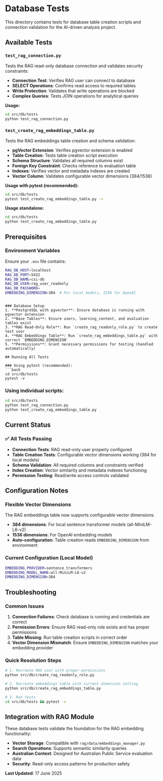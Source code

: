 # Database Tests

This directory contains tests for database table creation scripts and connection validation for the AI-driven analysis project.

## Available Tests

### `test_rag_connection.py`
Tests the RAG read-only database connection and validates security constraints:
- **Connection Test**: Verifies RAG user can connect to database
- **SELECT Operations**: Confirms read access to required tables
- **Write Protection**: Validates that write operations are blocked
- **Complex Queries**: Tests JOIN operations for analytical queries

**Usage:**
```bash
cd src/db/tests
python test_rag_connection.py
```

### `test_create_rag_embeddings_table.py`
Tests the RAG embeddings table creation and schema validation:
- **pgVector Extension**: Verifies pgvector extension is enabled
- **Table Creation**: Tests table creation script execution
- **Schema Structure**: Validates all required columns exist
- **Foreign Key Constraint**: Checks reference to evaluation table
- **Indexes**: Verifies vector and metadata indexes are created
- **Vector Column**: Validates configurable vector dimensions (384/1536)

**Usage with pytest (recommended):**
```bash
cd src/db/tests
pytest test_create_rag_embeddings_table.py -v
```

**Usage standalone:**
```bash
cd src/db/tests
python test_create_rag_embeddings_table.py
```

## Prerequisites

### Environment Variables
Ensure your `.env` file contains:
```bash
RAG_DB_HOST=localhost
RAG_DB_PORT=5432
RAG_DB_NAME=csi-db
RAG_DB_USER=rag_user_readonly
RAG_DB_PASSWORD=
EMBEDDING_DIMENSION=384  # For local models, 1536 for OpenAI
```
```

### Database Setup
1. **PostgreSQL with pgvector**: Ensure database is running with pgvector extension
2. **Base Tables**: Ensure users, learning_content, and evaluation tables exist
3. **RAG Read-Only Role**: Run `create_rag_readonly_role.py` to create test user
4. **RAG Embeddings Table**: Run `create_rag_embeddings_table.py` with correct `EMBEDDING_DIMENSION`
5. **Permissions**: Grant necessary permissions for testing (handled automatically)

## Running All Tests

### Using pytest (recommended):
```bash
cd src/db/tests
pytest -v
```

### Using individual scripts:
```bash
cd src/db/tests
python test_rag_connection.py
python test_create_rag_embeddings_table.py
```

## Current Status

### ✅ All Tests Passing
- **Connection Tests**: RAG read-only user properly configured
- **Table Creation Tests**: Configurable vector dimensions working (384 for local models)
- **Schema Validation**: All required columns and constraints verified
- **Index Creation**: Vector similarity and metadata indexes functioning
- **Permission Testing**: Read/write access controls validated

## Configuration Notes

### Flexible Vector Dimensions
The RAG embeddings table now supports configurable vector dimensions:
- **384 dimensions**: For local sentence transformer models (all-MiniLM-L6-v2)
- **1536 dimensions**: For OpenAI embedding models
- **Auto-configuration**: Table creation reads `EMBEDDING_DIMENSION` from environment

### Current Configuration (Local Model)
```bash
EMBEDDING_PROVIDER=sentence_transformers
EMBEDDING_MODEL_NAME=all-MiniLM-L6-v2
EMBEDDING_DIMENSION=384
```

## Troubleshooting

### Common Issues

1. **Connection Failures**: Check database is running and credentials are correct
2. **Permission Errors**: Ensure RAG read-only role exists and has proper permissions
3. **Table Missing**: Run table creation scripts in correct order
4. **Vector Dimension Mismatch**: Ensure `EMBEDDING_DIMENSION` matches your embedding provider

### Quick Resolution Steps
```bash
# 1. Recreate RAG user with proper permissions
python src/db/create_rag_readonly_role.py

# 2. Recreate embeddings table with current dimension setting
python src/db/create_rag_embeddings_table.py

# 3. Run tests
cd src/db/tests && pytest -v
```

## Integration with RAG Module

These database tests validate the foundation for the RAG embedding functionality:
- **Vector Storage**: Compatible with `rag/data/embeddings_manager.py`
- **Search Operations**: Supports semantic similarity queries
- **Australian Context**: Designed for Australian Public Service evaluation data
- **Security**: Read-only access patterns for production safety


**Last Updated**: 17 June 2025 